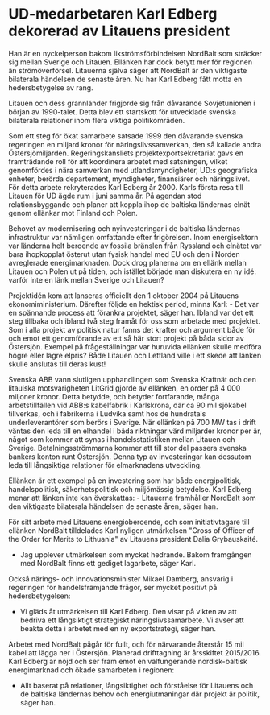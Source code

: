 # UD-medarbetaren Karl Edberg dekorerad av Litauens president

Han är en nyckelperson bakom likströmsförbindelsen NordBalt som sträcker sig mellan Sverige och Litauen. Ellänken har dock betytt mer för regionen än strömöverförsel. Litauerna själva säger att NordBalt är den viktigaste bilaterala händelsen de senaste åren. Nu har Karl Edberg fått motta en hedersbetygelse av rang.

Litauen och dess grannländer frigjorde sig från dåvarande Sovjetunionen i början av 1990-talet. Detta blev ett startskott för utvecklade svenska bilaterala relationer inom flera viktiga politikområden.

Som ett steg för ökat samarbete satsade 1999 den dåvarande svenska regeringen en miljard kronor för näringslivssamverkan, den så kallade andra Östersjömiljarden. Regeringskansliets projektexportsekretariat gavs en framträdande roll för att koordinera arbetet med satsningen, vilket genomfördes i nära samverkan med utlandsmyndigheter, UD:s geografiska enheter, berörda departement, myndigheter, finansiärer och näringslivet. För detta arbete rekryterades Karl Edberg år 2000. Karls första resa till Litauen för UD ägde rum i juni samma år. På agendan stod relationsbyggande och planer att koppla ihop de baltiska ländernas elnät genom ellänkar mot Finland och Polen.

Behovet av modernisering och nyinvesteringar i de baltiska ländernas infrastruktur var nämligen omfattande efter frigörelsen. Inom energisektorn var länderna helt beroende av fossila bränslen från Ryssland och elnätet var bara ihopkopplat österut utan fysisk handel med EU och den i Norden avreglerade energimarknaden. Dock drog planerna om en ellänk mellan Litauen och Polen ut på tiden, och istället började man diskutera en ny idé: varför inte en länk mellan Sverige och Litauen?

Projektidén kom att lanseras officiellt den 1 oktober 2004 på Litauens ekonomiministerium. Därefter följde en hektisk period, minns Karl: - Det var en spännande process att förankra projektet, säger han. Ibland var det ett steg tillbaka och ibland två steg framåt för oss som arbetade med projektet. Som i alla projekt av politisk natur fanns det krafter och argument både för och emot ett genomförande av ett så här stort projekt på båda sidor av Östersjön. Exempel på frågeställningar var huruvida ellänken skulle medföra högre eller lägre elpris? Både Litauen och Lettland ville i ett skede att länken skulle anslutas till deras kust!

Svenska ABB vann slutligen upphandlingen som Svenska Kraftnät och den litauiska motsvarigheten LitGrid gjorde av ellänken, en order på 4 000 miljoner kronor. Detta betydde, och betyder fortfarande, många arbetstillfällen vid ABB:s kabelfabrik i Karlskrona, där ca 90 mil sjökabel tillverkas, och i fabrikerna i Ludvika samt hos de hundratals underleverantörer som berörs i Sverige. När ellänken på 700 MW tas i drift väntas den leda till en elhandel i båda riktningar värd miljarder kronor per år, något som kommer att synas i handelsstatistiken mellan Litauen och Sverige. Betalningsströmmarna kommer att till stor del passera svenska bankers konton runt Östersjön. Denna typ av investeringar kan dessutom leda till långsiktiga relationer för elmarknadens utveckling.

Ellänken är ett exempel på en investering som har både energipolitisk, handelspolitisk, säkerhetspolitisk och miljömässig betydelse. Karl Edberg menar att länken inte kan överskattas: - Litauerna framhåller NordBalt som den viktigaste bilaterala händelsen de senaste åren, säger han.

För sitt arbete med Litauens energioberoende, och som initiativtagare till ellänken NordBalt tilldelades Karl nyligen utmärkelsen "Cross of Officer of the Order for Merits to Lithuania" av Litauens president Dalia Grybauskaité.

- Jag upplever utmärkelsen som mycket hedrande. Bakom framgången med NordBalt finns ett gediget lagarbete, säger Karl.

Också närings- och innovationsminister Mikael Damberg, ansvarig i regeringen för handelsfrämjande frågor, ser mycket positivt på hedersbetygelsen:

- Vi gläds åt utmärkelsen till Karl Edberg. Den visar på vikten av att bedriva ett långsiktigt strategiskt näringslivssamarbete. Vi avser att beakta detta i arbetet med en ny exportstrategi, säger han.

Arbetet med NordBalt pågår för fullt, och för närvarande återstår 15 mil kabel att lägga ner i Östersjön. Planerad drifttagning är årsskiftet 2015/2016. Karl Edberg är nöjd och ser fram emot en välfungerande nordisk-baltisk energimarknad och ökade samarbeten i regionen:

- Allt baserat på relationer, långsiktighet och förståelse för Litauens och de baltiska ländernas behov och energiutmaningar där projekt är politik, säger han.
